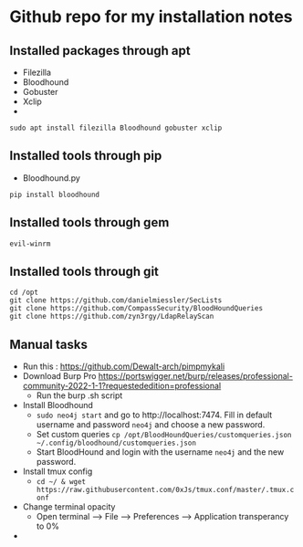 # Github repo for my installation notes

## Installed packages through apt
- Filezilla
- Bloodhound
- Gobuster
- Xclip
- 
```
sudo apt install filezilla Bloodhound gobuster xclip
```

## Installed tools through pip
- Bloodhound.py
```
pip install bloodhound
```

## Installed tools through gem
```
evil-winrm
```

## Installed tools through git
```
cd /opt
git clone https://github.com/danielmiessler/SecLists
git clone https://github.com/CompassSecurity/BloodHoundQueries
git clone https://github.com/zyn3rgy/LdapRelayScan
```

## Manual tasks
- Run this : https://github.com/Dewalt-arch/pimpmykali
- Download Burp Pro https://portswigger.net/burp/releases/professional-community-2022-1-1?requestededition=professional
  - Run the burp .sh script
- Install Bloodhound
  - ```sudo neo4j start``` and go to http://localhost:7474. Fill in default username and password ```neo4j``` and choose a new password.
  - Set custom queries ```cp /opt/BloodHoundQueries/customqueries.json ~/.config/bloodhound/customqueries.json```
  - Start BloodHound and login with the username ```neo4j``` and the new password.
- Install tmux config
  - ```cd ~/ & wget https://raw.githubusercontent.com/0xJs/tmux.conf/master/.tmux.conf```
- Change terminal opacity
  - Open terminal --> File --> Preferences --> Application transperancy to 0%
- 


